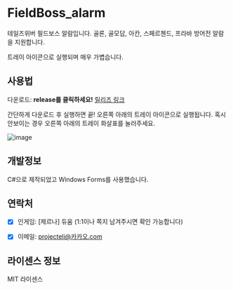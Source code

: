 # FieldBoss_alarm
 
테일즈위버 필드보스 알람입니다. 골론, 골모답, 아칸, 스페르첸드, 프라바 방어전 알람을 지원합니다. 

트레이 아이콘으로 실행되며 매우 가볍습니다.


## 사용법
다운로드: **release를 클릭하세요!** [릴리즈 링크](https://github.com/ProjectEli/FieldBoss_alarm/releases/latest)

간단하게 다운로드 후 실행하면 끝! 오른쪽 아래의 트레이 아이콘으로 실행됩니다. 혹시 안보이는 경우 오른쪽 아래의 트레이 화살표를 눌러주세요.

![image](https://user-images.githubusercontent.com/16854214/124465269-2d6d3580-ddd0-11eb-87b6-3bbb454b516b.png)


## 개발정보

C#으로 제작되었고 Windows Forms를 사용했습니다. 


## 연락처
- [X] 인게임: [제르나] 듀움 (1:1이나 쪽지 남겨주시면 확인 가능합니다)

- [X] 이메일: projecteli@카카오.com


## 라이센스 정보
MIT 라이센스
